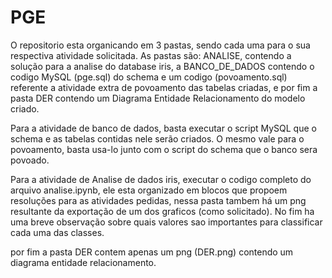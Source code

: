 # PGE
O repositorio esta organicando em 3 pastas, sendo cada uma para o sua respectiva atividade solicitada. 
As pastas são: ANALISE, contendo a solução para a analise do database iris, a BANCO_DE_DADOS contendo o codigo MySQL (pge.sql) do schema e um codigo (povoamento.sql) referente a atividade extra de povoamento das tabelas criadas, e por fim a pasta DER contendo um Diagrama Entidade Relacionamento do modelo criado.

Para a atividade de banco de dados, basta executar o script MySQL que o schema e as tabelas contidas nele serão criados. O mesmo vale para o povoamento, basta usa-lo junto com o script do schema que o banco sera povoado.

Para a atividade de Analise de dados iris, executar o codigo completo do arquivo analise.ipynb, ele esta organizado em blocos que propoem resoluções para as atividades pedidas, nessa pasta tambem há um png resultante da exportação de um dos graficos (como solicitado). No fim ha uma breve observação sobre quais valores sao importantes para classificar cada uma das classes.

por fim a pasta DER contem apenas um png (DER.png) contendo um diagrama entidade relacionamento.